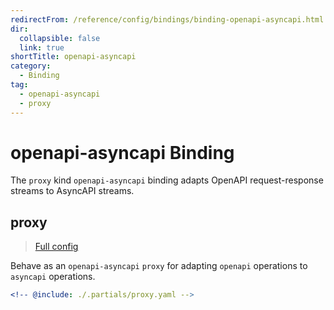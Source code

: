 ```yaml
---
redirectFrom: /reference/config/bindings/binding-openapi-asyncapi.html
dir:
  collapsible: false
  link: true
shortTitle: openapi-asyncapi
category:
  - Binding
tag:
  - openapi-asyncapi
  - proxy
---
```


# openapi-asyncapi Binding

The `proxy` kind `openapi-asyncapi` binding adapts OpenAPI request-response streams to AsyncAPI streams.

## proxy

> [Full config](./proxy.md)

Behave as an `openapi-asyncapi` `proxy` for adapting `openapi` operations to `asyncapi` operations.

```yaml {3}
<!-- @include: ./.partials/proxy.yaml -->
```
